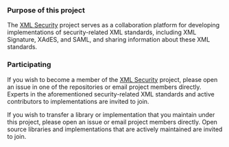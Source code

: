 ### Purpose of this project

The [XML Security](https://github.com/XML-Security) project serves as a collaboration platform for developing implementations
of security-related XML standards, including XML Signature, XAdES, and SAML, and sharing information about these XML standards.

### Participating

If you wish to become a member of the [XML Security](https://github.com/XML-Security) project, please open an issue in one of the
repositories or email project members directly. Experts in the aforementioned security-related XML standards and active
contributors to implementations are invited to join.

If you wish to transfer a library or implementation that you maintain under this project, please open an issue
or email project members directly. Open source libraries and implementations that are actively maintained are
invited to join.
